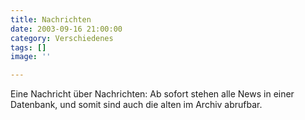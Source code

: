```yaml
---
title: Nachrichten
date: 2003-09-16 21:00:00
category: Verschiedenes
tags: []
image: ''

---
```


Eine Nachricht über Nachrichten: Ab sofort stehen alle News in einer Datenbank, und somit sind auch die alten im Archiv abrufbar.
